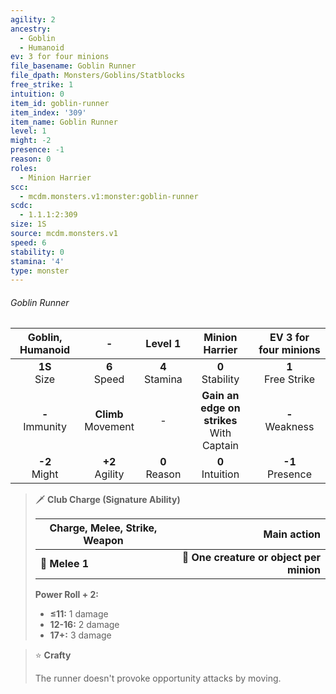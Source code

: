 ```yaml
---
agility: 2
ancestry:
  - Goblin
  - Humanoid
ev: 3 for four minions
file_basename: Goblin Runner
file_dpath: Monsters/Goblins/Statblocks
free_strike: 1
intuition: 0
item_id: goblin-runner
item_index: '309'
item_name: Goblin Runner
level: 1
might: -2
presence: -1
reason: 0
roles:
  - Minion Harrier
scc:
  - mcdm.monsters.v1:monster:goblin-runner
scdc:
  - 1.1.1:2:309
size: 1S
source: mcdm.monsters.v1
speed: 6
stability: 0
stamina: '4'
type: monster
---
```


###### Goblin Runner

|  Goblin, Humanoid   |            -            |      Level 1       |                Minion Harrier                 | EV 3 for four minions  |
| :-----------------: | :---------------------: | :----------------: | :-------------------------------------------: | :--------------------: |
|  **1S**<br/> Size   |    **6**<br/> Speed     | **4**<br/> Stamina |             **0**<br/> Stability              | **1**<br/> Free Strike |
| **-**<br/> Immunity | **Climb**<br/> Movement |         -          | **Gain an edge on strikes**<br/> With Captain |  **-**<br/> Weakness   |
|  **-2**<br/> Might  |   **+2**<br/> Agility   | **0**<br/> Reason  |             **0**<br/> Intuition              |  **-1**<br/> Presence  |

<!-- -->
> 🗡 **Club Charge (Signature Ability)**
>
> | **Charge, Melee, Strike, Weapon** |                          **Main action** |
> | --------------------------------- | ---------------------------------------: |
> | **📏 Melee 1**                    | **🎯 One creature or object per minion** |
>
> **Power Roll + 2:**
>
> - **≤11:** 1 damage
> - **12-16:** 2 damage
> - **17+:** 3 damage

<!-- -->
> ⭐️ **Crafty**
>
> The runner doesn't provoke opportunity attacks by moving.
